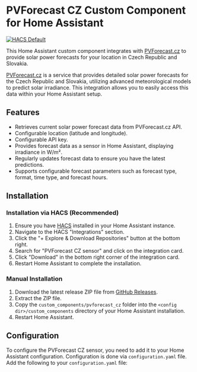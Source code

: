 # PVForecast CZ Custom Component for Home Assistant

[![HACS Default](https://img.shields.io/badge/HACS-Default-orange.svg)](https://github.com/hacs/default)

This Home Assistant custom component integrates with [PVForecast.cz](http://www.pvforecast.cz/) to provide solar power forecasts for your location in Czech Republic and Slovakia.

[PVForecast.cz](http://www.pvforecast.cz/) is a service that provides detailed solar power forecasts for the Czech Republic and Slovakia, utilizing advanced meteorological models to predict solar irradiance. This integration allows you to easily access this data within your Home Assistant setup.

## Features

*   Retrieves current solar power forecast data from PVForecast.cz API.
*   Configurable location (latitude and longitude).
*   Configurable API key.
*   Provides forecast data as a sensor in Home Assistant, displaying irradiance in W/m².
*   Regularly updates forecast data to ensure you have the latest predictions.
*   Supports configurable forecast parameters such as forecast type, format, time type, and forecast hours.

## Installation

### Installation via HACS (Recommended)

1.  Ensure you have [HACS](https://hacs.xyz/) installed in your Home Assistant instance.
2.  Navigate to the HACS "Integrations" section.
3.  Click the "+ Explore & Download Repositories" button at the bottom right.
4.  Search for "PVForecast CZ sensor" and click on the integration card.
5.  Click "Download" in the bottom right corner of the integration card.
6.  Restart Home Assistant to complete the installation.

### Manual Installation

1.  Download the latest release ZIP file from [GitHub Releases](https://github.com/marekchowaniok/pvforecast_cz/releases).
2.  Extract the ZIP file.
3.  Copy the `custom_components/pvforecast_cz` folder into the `<config dir>/custom_components` directory of your Home Assistant installation.
4.  Restart Home Assistant.

## Configuration

To configure the PVForecast CZ sensor, you need to add it to your Home Assistant configuration. Configuration is done via `configuration.yaml` file. Add the following to your `configuration.yaml` file:

